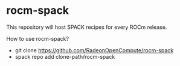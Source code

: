 # rocm-spack
This repository will host SPACK recipes for every ROCm release.

How to use rocm-spack?
- git clone https://github.com/RadeonOpenCompute/rocm-spack
- spack repo add clone-path/rocm-spack
